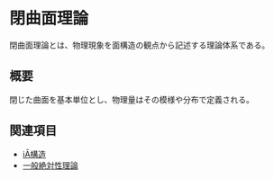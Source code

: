 # 閉曲面理論

閉曲面理論とは、物理現象を面構造の観点から記述する理論体系である。

## 概要

閉じた曲面を基本単位とし、物理量はその模様や分布で定義される。

## 関連項目

- [iĀ構造](iĀ構造.md)
- [一般絶対性理論](一般絶対性理論.md)
